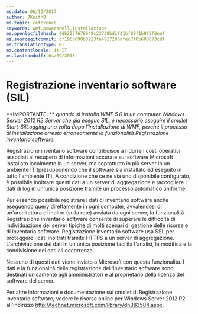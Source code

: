 ```yaml
---
ms.date: 06/12/2017
author: JKeithB
ms.topic: reference
keywords: wmf,powershell,installazione
ms.openlocfilehash: 4db2237678649c23729bd1f41bf88f1b9f8f0eef
ms.sourcegitcommit: cf195b090b3223fa4917206dfec7f0b603873cdf
ms.translationtype: HT
ms.contentlocale: it-IT
ms.lasthandoff: 04/09/2018
---
```

# <a name="software-inventory-logging-sil"></a>Registrazione inventario software (SIL)

**IMPORTANTE: ** *quando si installa WMF 5.0 in un computer Windows Server 2012 R2 Server che già esegue SIL, è necessario eseguire il cmdlet Start-SilLogging una volta dopo l'installazione di WMF, perché il processo di installazione arresta erroneamente la funzionalità Registrazione inventario software.*

Registrazione inventario software contribuisce a ridurre i costi operativi associati al recupero di informazioni accurate sul software Microsoft installato localmente in un server, ma soprattutto in più server in un ambiente IT (presupponendo che il software sia installato ed eseguito in tutto l'ambiente IT). A condizione che ce ne sia uno disponibile configurato, è possibile inoltrare questi dati a un server di aggregazione e raccogliere i dati di log in un'unica posizione tramite un processo automatico uniforme.

Pur essendo possibile registrare i dati di inventario software anche eseguendo query direttamente in ogni computer, avvalendosi di un'architettura di inoltro (sulla rete) avviata da ogni server, la funzionalità Registrazione inventario software consente di superare le difficoltà di individuazione dei server tipiche di molti scenari di gestione delle risorse e di inventario software. Registrazione inventario software usa SSL per proteggere i dati inoltrati tramite HTTPS a un server di aggregazione. L'archiviazione dei dati in un'unica posizione facilita l'analisi, la modifica e la condivisione dei dati all'occorrenza.

Nessuno di questi dati viene inviato a Microsoft con questa funzionalità. I dati e la funzionalità della registrazione dell'inventario software sono destinati unicamente agli amministratori e al proprietario della licenza del software del server.

Per altre informazioni e documentazione sui cmdlet di Registrazione inventario software, vedere le risorse online per Windows Server 2012 R2 all'indirizzo <http://technet.microsoft.com/library/dn383584.aspx>.